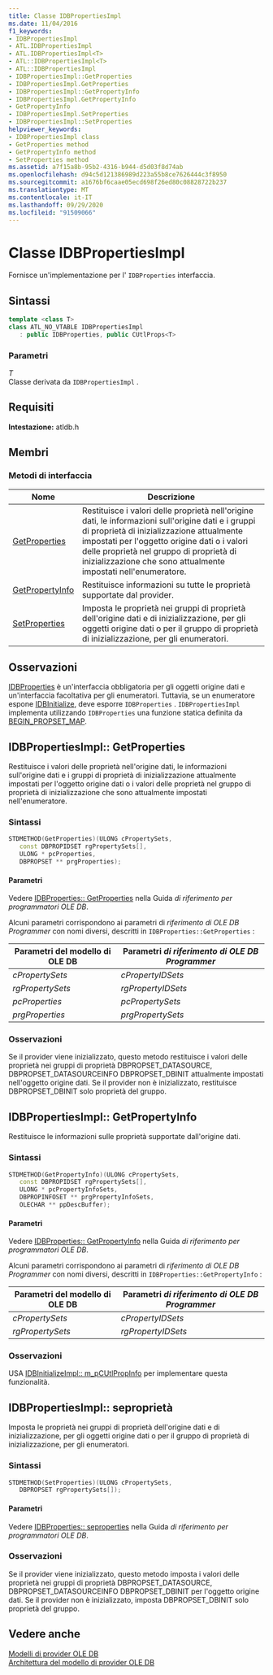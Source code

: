 ```yaml
---
title: Classe IDBPropertiesImpl
ms.date: 11/04/2016
f1_keywords:
- IDBPropertiesImpl
- ATL.IDBPropertiesImpl
- ATL.IDBPropertiesImpl<T>
- ATL::IDBPropertiesImpl<T>
- ATL::IDBPropertiesImpl
- IDBPropertiesImpl::GetProperties
- IDBPropertiesImpl.GetProperties
- IDBPropertiesImpl::GetPropertyInfo
- IDBPropertiesImpl.GetPropertyInfo
- GetPropertyInfo
- IDBPropertiesImpl.SetProperties
- IDBPropertiesImpl::SetProperties
helpviewer_keywords:
- IDBPropertiesImpl class
- GetProperties method
- GetPropertyInfo method
- SetProperties method
ms.assetid: a7f15a8b-95b2-4316-b944-d5d03f8d74ab
ms.openlocfilehash: d94c5d121386989d223a55b8ce7626444c3f8950
ms.sourcegitcommit: a1676bf6caae05ecd698f26ed80c08828722b237
ms.translationtype: MT
ms.contentlocale: it-IT
ms.lasthandoff: 09/29/2020
ms.locfileid: "91509066"
---
```

# <a name="idbpropertiesimpl-class"></a>Classe IDBPropertiesImpl

Fornisce un'implementazione per l' `IDBProperties` interfaccia.

## <a name="syntax"></a>Sintassi

```cpp
template <class T>
class ATL_NO_VTABLE IDBPropertiesImpl
   : public IDBProperties, public CUtlProps<T>
```

### <a name="parameters"></a>Parametri

*T*<br/>
Classe derivata da `IDBPropertiesImpl` .

## <a name="requirements"></a>Requisiti

**Intestazione:** atldb.h

## <a name="members"></a>Membri

### <a name="interface-methods"></a>Metodi di interfaccia

| Nome | Descrizione |
|-|-|
|[GetProperties](#getproperties)|Restituisce i valori delle proprietà nell'origine dati, le informazioni sull'origine dati e i gruppi di proprietà di inizializzazione attualmente impostati per l'oggetto origine dati o i valori delle proprietà nel gruppo di proprietà di inizializzazione che sono attualmente impostati nell'enumeratore.|
|[GetPropertyInfo](#getpropertyinfo)|Restituisce informazioni su tutte le proprietà supportate dal provider.|
|[SetProperties](#setproperties)|Imposta le proprietà nei gruppi di proprietà dell'origine dati e di inizializzazione, per gli oggetti origine dati o per il gruppo di proprietà di inizializzazione, per gli enumeratori.|

## <a name="remarks"></a>Osservazioni

[IDBProperties](/previous-versions/windows/desktop/ms719607(v=vs.85)) è un'interfaccia obbligatoria per gli oggetti origine dati e un'interfaccia facoltativa per gli enumeratori. Tuttavia, se un enumeratore espone [IDBInitialize](/previous-versions/windows/desktop/ms713706(v=vs.85)), deve esporre `IDBProperties` . `IDBPropertiesImpl` implementa utilizzando `IDBProperties` una funzione statica definita da [BEGIN_PROPSET_MAP](./macros-for-ole-db-provider-templates.md#begin_propset_map).

## <a name="idbpropertiesimplgetproperties"></a><a name="getproperties"></a> IDBPropertiesImpl:: GetProperties

Restituisce i valori delle proprietà nell'origine dati, le informazioni sull'origine dati e i gruppi di proprietà di inizializzazione attualmente impostati per l'oggetto origine dati o i valori delle proprietà nel gruppo di proprietà di inizializzazione che sono attualmente impostati nell'enumeratore.

### <a name="syntax"></a>Sintassi

```cpp
STDMETHOD(GetProperties)(ULONG cPropertySets,
   const DBPROPIDSET rgPropertySets[],
   ULONG * pcProperties,
   DBPROPSET ** prgProperties);
```

#### <a name="parameters"></a>Parametri

Vedere [IDBProperties:: GetProperties](/previous-versions/windows/desktop/ms714344(v=vs.85)) nella Guida *di riferimento per programmatori OLE DB*.

Alcuni parametri corrispondono ai parametri di *riferimento di OLE DB Programmer* con nomi diversi, descritti in `IDBProperties::GetProperties` :

|Parametri del modello di OLE DB|Parametri *di riferimento di OLE DB Programmer*|
|--------------------------------|------------------------------------------------|
|*cPropertySets*|*cPropertyIDSets*|
|*rgPropertySets*|*rgPropertyIDSets*|
|*pcProperties*|*pcPropertySets*|
|*prgProperties*|*prgPropertySets*|

### <a name="remarks"></a>Osservazioni

Se il provider viene inizializzato, questo metodo restituisce i valori delle proprietà nei gruppi di proprietà DBPROPSET_DATASOURCE, DBPROPSET_DATASOURCEINFO DBPROPSET_DBINIT attualmente impostati nell'oggetto origine dati. Se il provider non è inizializzato, restituisce DBPROPSET_DBINIT solo proprietà del gruppo.

## <a name="idbpropertiesimplgetpropertyinfo"></a><a name="getpropertyinfo"></a> IDBPropertiesImpl:: GetPropertyInfo

Restituisce le informazioni sulle proprietà supportate dall'origine dati.

### <a name="syntax"></a>Sintassi

```cpp
STDMETHOD(GetPropertyInfo)(ULONG cPropertySets,
   const DBPROPIDSET rgPropertySets[],
   ULONG * pcPropertyInfoSets,
   DBPROPINFOSET ** prgPropertyInfoSets,
   OLECHAR ** ppDescBuffer);
```

#### <a name="parameters"></a>Parametri

Vedere [IDBProperties:: GetPropertyInfo](/previous-versions/windows/desktop/ms718175(v=vs.85)) nella Guida *di riferimento per programmatori OLE DB*.

Alcuni parametri corrispondono ai parametri di *riferimento di OLE DB Programmer* con nomi diversi, descritti in `IDBProperties::GetPropertyInfo` :

|Parametri del modello di OLE DB|Parametri *di riferimento di OLE DB Programmer*|
|--------------------------------|------------------------------------------------|
|*cPropertySets*|*cPropertyIDSets*|
|*rgPropertySets*|*rgPropertyIDSets*|

### <a name="remarks"></a>Osservazioni

USA [IDBInitializeImpl:: m_pCUtlPropInfo](./idbinitializeimpl-class.md#pcutlpropinfo) per implementare questa funzionalità.

## <a name="idbpropertiesimplsetproperties"></a><a name="setproperties"></a> IDBPropertiesImpl:: seproprietà

Imposta le proprietà nei gruppi di proprietà dell'origine dati e di inizializzazione, per gli oggetti origine dati o per il gruppo di proprietà di inizializzazione, per gli enumeratori.

### <a name="syntax"></a>Sintassi

```cpp
STDMETHOD(SetProperties)(ULONG cPropertySets,
   DBPROPSET rgPropertySets[]);
```

#### <a name="parameters"></a>Parametri

Vedere [IDBProperties:: seproperties](/previous-versions/windows/desktop/ms723049(v=vs.85)) nella Guida *di riferimento per programmatori OLE DB*.

### <a name="remarks"></a>Osservazioni

Se il provider viene inizializzato, questo metodo imposta i valori delle proprietà nei gruppi di proprietà DBPROPSET_DATASOURCE, DBPROPSET_DATASOURCEINFO DBPROPSET_DBINIT per l'oggetto origine dati. Se il provider non è inizializzato, imposta DBPROPSET_DBINIT solo proprietà del gruppo.

## <a name="see-also"></a>Vedere anche

[Modelli di provider OLE DB](../../data/oledb/ole-db-provider-templates-cpp.md)<br/>
[Architettura del modello di provider OLE DB](../../data/oledb/ole-db-provider-template-architecture.md)
